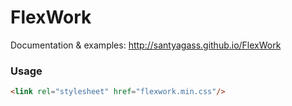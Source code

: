 # FlexWork

Documentation & examples: http://santyagass.github.io/FlexWork

### Usage

```html
<link rel="stylesheet" href="flexwork.min.css"/>
```
